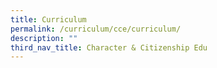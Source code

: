 ```yaml
---
title: Curriculum
permalink: /curriculum/cce/curriculum/
description: ""
third_nav_title: Character & Citizenship Edu
---
```

